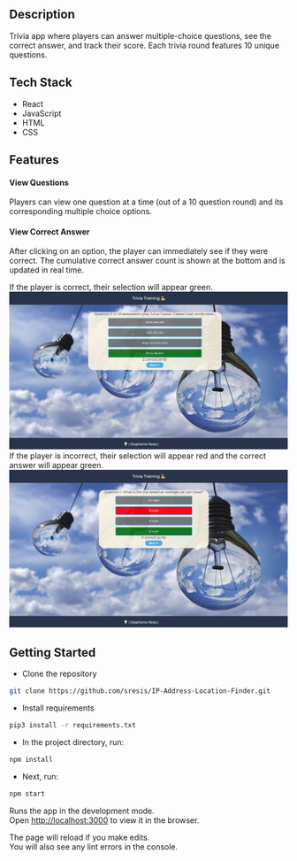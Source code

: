 ## Description

Trivia app where players can answer multiple-choice questions, see the correct answer, and track their score. Each trivia round features 10 unique questions. 

## Tech Stack

- React
- JavaScript
- HTML
- CSS

## Features

#### View Questions
Players can view one question at a time (out of a 10 question round) and its corresponding multiple choice options. 

#### View Correct Answer
After clicking on an option, the player can immediately see if they were correct. The cumulative correct answer count is shown at the bottom and is updated in real time. 

If the player is correct, their selection will appear green.
![alt text](static/correct_ans.png)
If the player is incorrect, their selection will appear red and the correct answer will appear green.
![alt text](static/incorrect.png)


## Getting Started

- Clone the repository
```bash
git clone https://github.com/sresis/IP-Address-Location-Finder.git
```
- Install requirements
```bash
pip3 install -r requirements.txt
```
- In the project directory, run:

```bash
npm install
```
- Next, run:
```bash
npm start
```

Runs the app in the development mode.\
Open [http://localhost:3000](http://localhost:3000) to view it in the browser.

The page will reload if you make edits.\
You will also see any lint errors in the console.


